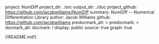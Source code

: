 project: NumDiff
project_dir: ./src
output_dir: ./doc
project_github: https://github.com/jacobwilliams/NumDiff
summary: NumDiff -- Numerical Differentiation Library
author: Jacob Williams
github: https://github.com/jacobwilliams
predocmark_alt: >
predocmark: <
docmark_alt:
docmark: !
display: public
source: true
graph: true

{!README.md!}
